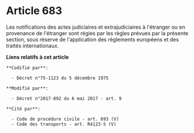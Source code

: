 # Article 683

Les notifications des actes judiciaires et extrajudiciaires à l'étranger ou en provenance de l'étranger sont régies par les
règles prévues par la présente section, sous réserve de l'application des règlements européens et des traités internationaux.

**Liens relatifs à cet article**

	**Codifié par**:

	  - Décret n°75-1123 du 5 décembre 1975

	**Modifié par**:

	  - Décret n°2017-892 du 6 mai 2017 - art. 9

	**Cité par**:

	  - Code de procédure civile - art. 693 (V)
	  - Code des transports - art. R4123-5 (V)
